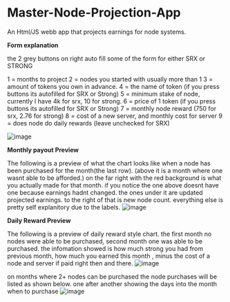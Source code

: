 # Master-Node-Projection-App
An Html/JS webb app that projects earnings for node systems.

**Form explanation**

the 2 grey buttons on right auto fill some of the form for either SRX or STRONG

1 = months to project
2 = nodes you started with usually more than 1
3 = amount of tokens you own in advance.
4 = the name of token (if you press buttons its autofilled for SRX or Strong)
5 = minimum stake of node, currently I have 4k for srx, 10 for strong.
6 = price of 1 token (if you press buttons its autofilled for SRX or Strong)
7 = monthly node reward (750 for srx, 2.76 for strong)
8 = cost of a new server, and monthly cost for server 
9 = does node do daily rewards (leave unchecked for SRX)




![image](https://user-images.githubusercontent.com/5101197/131311768-779b4298-b049-4f14-89df-ebaa8713ab14.png)



**Monthly payout Preview**

The following is a preview of what the chart looks like when a node has been purchased for the month(the last row).
(above it is a month where one wasnt able to be afforded.)
on the far right with the red background is what you actually made for that month.
if you notice the one above doesnt have one because earnings hadnt changed.
the ones under it are updated projected earnings. to the right of that is new node count.
everything else is pretty self explanitory due to the labels.
![image](https://user-images.githubusercontent.com/5101197/131310136-157e787e-d0de-4c30-8df1-ff9e58c291d4.png)


**Daily Reward Preview**

The following is a preview of daily reward style chart. the first month no nodes were able to be purchased, second month one was able to be purchased.
the infomation showed is how much strong you had from previous month, how much you earned this month , minus the cost of a node and server if paid right then and there.
![image](https://user-images.githubusercontent.com/5101197/131310454-e5bbb638-7a80-4e03-898c-9ad02e7231db.png)

on months where 2+ nodes can be purchased the node purchases will be listed as shown below. one after another showing the days into the month when to purchase
![image](https://user-images.githubusercontent.com/5101197/131311348-b40b9029-8bcf-49b0-a764-33cff81973bc.png)



